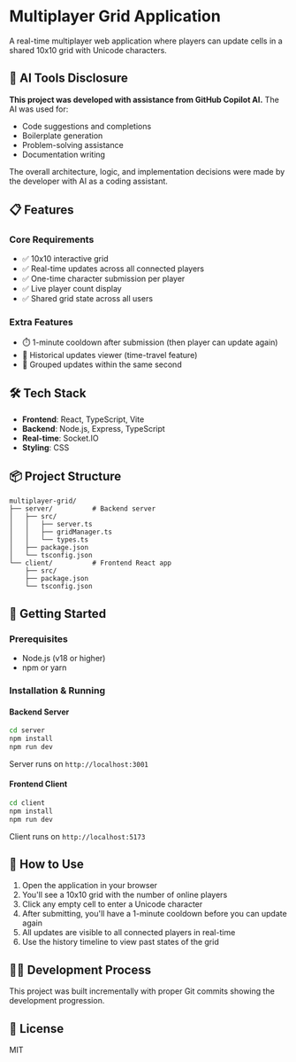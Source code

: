 # Multiplayer Grid Application

A real-time multiplayer web application where players can update cells in a shared 10x10 grid with Unicode characters.

## 🤖 AI Tools Disclosure

**This project was developed with assistance from GitHub Copilot AI.** The AI was used for:
- Code suggestions and completions
- Boilerplate generation
- Problem-solving assistance
- Documentation writing

The overall architecture, logic, and implementation decisions were made by the developer with AI as a coding assistant.

## 📋 Features

### Core Requirements
- ✅ 10x10 interactive grid
- ✅ Real-time updates across all connected players
- ✅ One-time character submission per player
- ✅ Live player count display
- ✅ Shared grid state across all users

### Extra Features
- ⏱️ 1-minute cooldown after submission (then player can update again)
- 📜 Historical updates viewer (time-travel feature)
- 🔄 Grouped updates within the same second

## 🛠️ Tech Stack

- **Frontend**: React, TypeScript, Vite
- **Backend**: Node.js, Express, TypeScript
- **Real-time**: Socket.IO
- **Styling**: CSS

## 📦 Project Structure

```
multiplayer-grid/
├── server/          # Backend server
│   ├── src/
│   │   ├── server.ts
│   │   ├── gridManager.ts
│   │   └── types.ts
│   ├── package.json
│   └── tsconfig.json
└── client/          # Frontend React app
    ├── src/
    ├── package.json
    └── tsconfig.json
```

## 🚀 Getting Started

### Prerequisites
- Node.js (v18 or higher)
- npm or yarn

### Installation & Running

#### Backend Server
```bash
cd server
npm install
npm run dev
```
Server runs on `http://localhost:3001`

#### Frontend Client
```bash
cd client
npm install
npm run dev
```
Client runs on `http://localhost:5173`

## 📝 How to Use

1. Open the application in your browser
2. You'll see a 10x10 grid with the number of online players
3. Click any empty cell to enter a Unicode character
4. After submitting, you'll have a 1-minute cooldown before you can update again
5. All updates are visible to all connected players in real-time
6. Use the history timeline to view past states of the grid

## 👨‍💻 Development Process

This project was built incrementally with proper Git commits showing the development progression.

## 📄 License

MIT
